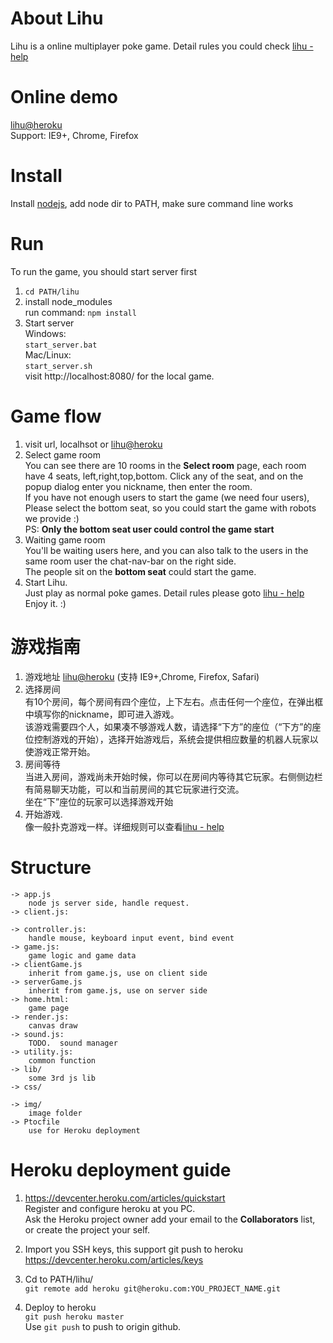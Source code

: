 # About Lihu
Lihu is a online multiplayer poke game. Detail rules you could check [lihu - help](http://lihu.herokuapp.com/help)  


# Online demo
[lihu@heroku](http://lihu.herokuapp.com/)  
Support: IE9+, Chrome, Firefox


# Install
Install [nodejs](http://nodejs.org/), add node dir to PATH, make sure command line works

# Run
To run the game, you should start server first

1. `cd PATH/lihu`  
2. install node_modules  
run command: `npm install`  
3. Start server  
Windows:  
`start_server.bat`    
Mac/Linux:  
`start_server.sh`  
visit http://localhost:8080/ for the local game.

# Game flow
1. visit url, localhsot or [lihu@heroku](http://lihu.herokuapp.com/)
2. Select game room  
You can see there are 10 rooms in the **Select room** page, each room have 4 seats, left,right,top,bottom. Click any of the seat, and on the popup dialog enter you nickname, then enter the room.  
If you have not enough users to start the game (we need four users), Please select the bottom seat, so you could start the game with 
robots we provide :)  
PS: **Only the bottom seat user could control the game start**  
3. Waiting game room  
You'll be waiting users here, and you can also talk to the users in the same room user the chat-nav-bar on the right side.  
The people sit on the **bottom seat** could start the game.   
4. Start Lihu.    
Just play as normal poke games. 
Detail rules please goto [lihu - help](http://lihu.herokuapp.com/help)  
Enjoy it. :)

# 游戏指南  
1. 游戏地址 [lihu@heroku](http://lihu.herokuapp.com/)  (支持 IE9+,Chrome, Firefox, Safari)  
2. 选择房间      
有10个房间，每个房间有四个座位，上下左右。点击任何一个座位，在弹出框中填写你的nickname，即可进入游戏。  
该游戏需要四个人，如果凑不够游戏人数，请选择“下方”的座位（“下方”的座位控制游戏的开始），选择开始游戏后，系统会提供相应数量的机器人玩家以使游戏正常开始。  
3. 房间等待   
当进入房间，游戏尚未开始时候，你可以在房间内等待其它玩家。右侧侧边栏有简易聊天功能，可以和当前房间的其它玩家进行交流。   
坐在“下”座位的玩家可以选择游戏开始   
4. 开始游戏.     
像一般扑克游戏一样。详细规则可以查看[lihu - help](http://lihu.herokuapp.com/help)  


# Structure

	-> app.js
		node js server side, handle request.
	-> client.js:

	-> controller.js:
		handle mouse, keyboard input event, bind event
	-> game.js:
		game logic and game data
	-> clientGame.js
		inherit from game.js, use on client side
	-> serverGame.js
		inherit from game.js, use on server side
	-> home.html:
		game page
	-> render.js:
		canvas draw
	-> sound.js:
		TODO.  sound manager
	-> utility.js:
		common function
	-> lib/
		some 3rd js lib
	-> css/

	-> img/
		image folder
	-> Ptocfile
		use for Heroku deployment

# Heroku deployment guide   

1. https://devcenter.heroku.com/articles/quickstart  
Register and configure heroku at you PC.  
Ask the Heroku project owner add your email to the **Collaborators** list, or create the project your self.  

2. Import you SSH keys, this support git push to heroku  
https://devcenter.heroku.com/articles/keys  

3. Cd to PATH/lihu/  
`git remote add heroku git@heroku.com:YOU_PROJECT_NAME.git`  

4. Deploy to heroku  
`git push heroku master`  
Use `git push` to push to origin github.  



